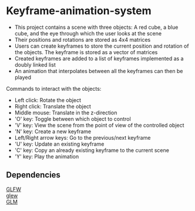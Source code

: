 # Keyframe-animation-system

<ul>
<li>This project contains a scene with three objects: A red cube, a blue cube, and the eye through which the user looks at the scene</li>
<li>Their positions and rotations are stored as 4x4 matrices</li>
<li>Users can create keyframes to store the current position and rotation of the objects. The keyframe is stored as a vector of matrices</li>
<li>Created keyframes are added to a list of keyframes implemented as a doubly linked list</li>
<li>An animation that interpolates between all the keyframes can then be played</li>
</ul>

Commands to interact with the objects: 
<ul>
<li>Left click: Rotate the object</li>
<li>Right click: Translate the object</li>
<li>Middle mouse: Translate in the z-direction</li>
<li>'O' key: Toggle between which object to control</li>
<li>'V' key: View the scene from the point of view of the controlled object</li>
<li>'N' key: Create a new keyframe</li>
<li>Left/Right arrow keys: Go to the previous/next keyframe</li>
<li>'U' key: Update an existing keyframe</li>
<li>'C' key: Copy an already existing keyframe to the current scene</li>
<li>'Y' key: Play the animation</li>

</ul>

## Dependencies

[GLFW](https://www.glfw.org) <br>
[glew](http://glew.sourceforge.net/) <br>
[GLM](https://glm.g-truc.net/0.9.9/index.html)
